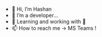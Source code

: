 - 👋 Hi, I’m Hashan
- 👀 I’m a developer...
- 🌱 Learning and working with 🐍
- 📫 How to reach me -> MS Teams !

<!---
hashan-altus/hashan-altus is a ✨ special ✨ repository because its `README.md` (this file) appears on your GitHub profile.
You can click the Preview link to take a look at your changes.
--->
